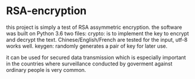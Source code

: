 # RSA-encryption
this project is simply a test of RSA assymmetric encryption.
the software was built on Python 3.6
two files:
  crypto: is to implement the key to encrypt and decrypt the text. Chinese/English/French are tested for the input, utf-8 works well.
  keygen: randomly generates a pair of key for later use.

it can be used for secured data transmission which is especially important in the countries where surveillance conducted by goverment against ordinary people is very common.
